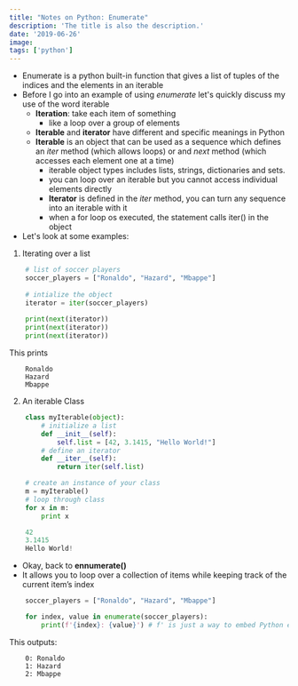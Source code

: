 ```yaml
---
title: "Notes on Python: Enumerate"
description: 'The title is also the description.'
date: '2019-06-26'
image: 
tags: ['python']
---
```


- Enumerate is a python built-in function that gives a list of tuples of the indices and the elements in an iterable
- Before I go into an example of using _enumerate_ let's quickly discuss my use of the word iterable
    - __Iteration__: take each item of something
        - like a loop over a group of elements
    - __Iterable__ and __iterator__ have different and specific meanings in Python
    - __Iterable__ is an object that can be used as a sequence which defines an _iter_ method (which allows loops) or and _next_ method (which accesses each element one at a time)
        - iterable object types includes lists, strings, dictionaries and sets.
        - you can loop over an iterable but you cannot access individual elements directly
        - __Iterator__ is defined in the _iter_ method, you can turn any sequence into an iterable with it
        - when a for loop os executed, the statement calls iter() in the object
- Let's look at some examples:

1. Iterating over a list
```python
    # list of soccer players 
    soccer_players = ["Ronaldo", "Hazard", "Mbappe"]
    
    # intialize the object 
    iterator = iter(soccer_players) 
    
    print(next(iterator)) 
    print(next(iterator)) 
    print(next(iterator))
```
This prints
```
    Ronaldo
    Hazard
    Mbappe
```

2. An iterable Class

```python
    class myIterable(object):
        # initialize a list
        def __init__(self):
            self.list = [42, 3.1415, "Hello World!"]
        # define an iterator
        def __iter__(self):
            return iter(self.list)

    # create an instance of your class
    m = myIterable()
    # loop through class
    for x in m:
        print x

    42
    3.1415
    Hello World!
```

- Okay, back to __ennumerate()__
- It allows you to loop over a collection of items while keeping track of the current item’s index
```python
    soccer_players = ["Ronaldo", "Hazard", "Mbappe"]

    for index, value in enumerate(soccer_players):
        print(f'{index}: {value}') # f' is just a way to embed Python expressions inside string constants (3.6+)
```
This outputs:
```
    0: Ronaldo
    1: Hazard
    2: Mbappe
```
